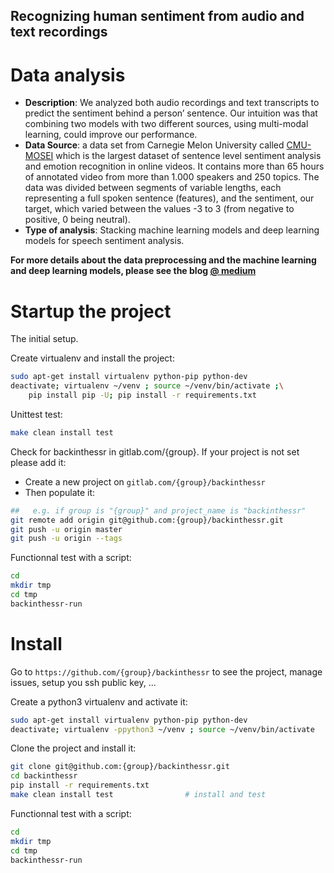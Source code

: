 ## Recognizing human sentiment from audio and text recordings ##

# Data analysis
- **Description**: We analyzed both audio recordings and text transcripts to predict the sentiment behind a person’ sentence. Our intuition was that combining two models with two different sources, using multi-modal learning, could improve our performance.
- **Data Source**: a data set from Carnegie Melon University called [CMU-MOSEI](http://multicomp.cs.cmu.edu/resources/cmu-mosei-dataset/) which is the largest dataset of sentence level sentiment analysis and emotion recognition in online videos. It contains more than 65 hours of annotated video from more than 1.000 speakers and 250 topics.
The data was divided between segments of variable lengths, each representing a full spoken sentence (features), and the sentiment, our target, which varied between the values -3 to 3 (from negative to positive, 0 being neutral).
- **Type of analysis**: Stacking machine learning models and deep learning models for speech sentiment analysis. 

**For more details about the data preprocessing and the machine learning and deep learning models, please see the blog [@ medium](https://medium.com/@garetcorentin/speech-sentimental-analysis-backinthessr-adf433488845)**

# Startup the project

The initial setup.

Create virtualenv and install the project:
```bash
sudo apt-get install virtualenv python-pip python-dev
deactivate; virtualenv ~/venv ; source ~/venv/bin/activate ;\
    pip install pip -U; pip install -r requirements.txt
```

Unittest test:
```bash
make clean install test
```

Check for backinthessr in gitlab.com/{group}.
If your project is not set please add it:

- Create a new project on `gitlab.com/{group}/backinthessr`
- Then populate it:

```bash
##   e.g. if group is "{group}" and project_name is "backinthessr"
git remote add origin git@github.com:{group}/backinthessr.git
git push -u origin master
git push -u origin --tags
```

Functionnal test with a script:

```bash
cd
mkdir tmp
cd tmp
backinthessr-run
```

# Install

Go to `https://github.com/{group}/backinthessr` to see the project, manage issues,
setup you ssh public key, ...

Create a python3 virtualenv and activate it:

```bash
sudo apt-get install virtualenv python-pip python-dev
deactivate; virtualenv -ppython3 ~/venv ; source ~/venv/bin/activate
```

Clone the project and install it:

```bash
git clone git@github.com:{group}/backinthessr.git
cd backinthessr
pip install -r requirements.txt
make clean install test                # install and test
```
Functionnal test with a script:

```bash
cd
mkdir tmp
cd tmp
backinthessr-run
```
